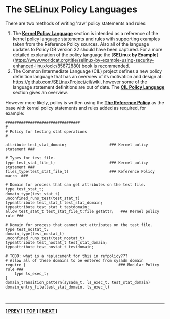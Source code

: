 # The SELinux Policy Languages

There are two methods of writing 'raw' policy statements and rules:
1.   The [**Kernel Policy Language**](kernel_policy_language.md#kernel-policy-language)
section is intended as a reference of the kernel policy language statements
and rules with supporting examples taken from the Reference Policy sources.
Also all of the language updates to Policy DB version 32 should have been
captured. For a more detailed explanation of the policy language the
[**SELinux by Example**] (https://www.worldcat.org/title/selinux-by-example-using-security-enhanced-linux/oclc/85872880) book is recommended.
2.   The Common Intermediate Language (CIL) project defines a new policy
definition language that has an overview of its motivation and design
at: <https://github.com/SELinuxProject/cil/wiki>, however some of the
language statement definitions are out of date. The
[**CIL Policy Language**](cil_overview.md#cil-overview) section gives
an overview.

However more likely, policy is written using the
[**The Reference Policy**](reference_policy.md#the-reference-policy)
as the base with kernel policy statements and rules added as required, for
example:

```
#################################
#
# Policy for testing stat operations
#

attribute test_stat_domain;                   ### Kernel policy statement ###

# Types for test file.
type test_stat_file_t;                        ### Kernel policy statement ###
files_type(test_stat_file_t)                  ### Reference Policy macro  ###

# Domain for process that can get attributes on the test file.
type test_stat_t;
domain_type(test_stat_t)
unconfined_runs_test(test_stat_t)
typeattribute test_stat_t test_stat_domain;
typeattribute test_stat_t testdomain;
allow test_stat_t test_stat_file_t:file getattr;   ### Kernel policy rule ###

# Domain for process that cannot set attributes on the test file.
type test_nostat_t;
domain_type(test_nostat_t)
unconfined_runs_test(test_nostat_t)
typeattribute test_nostat_t test_stat_domain;
typeattribute test_nostat_t testdomain;

# TODO: what is a replacement for this in refpolicy???
# Allow all of these domains to be entered from sysadm domain
require {                                         ### Modular Policy rule ###
	type ls_exec_t;
}
domain_transition_pattern(sysadm_t, ls_exec_t, test_stat_domain)
domain_entry_file(test_stat_domain, ls_exec_t)
```

<br>

<!-- %CUTHERE% -->

---
**[[ PREV ]](policy_config_files.md)** **[[ TOP ]](#)** **[[ NEXT ]](cil_overview.md)**

